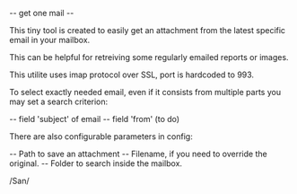 -- get one mail --

This tiny tool is created to easily get an attachment from the latest specific email in your mailbox.

This can be helpful for retreiving some regularly emailed reports or images.

This utilite uses imap protocol over SSL, port is hardcoded to 993.

To select exactly needed email, even if it consists from multiple parts you may set a search criterion:

-- field 'subject' of email
-- field 'from' (to do)

There are also configurable parameters in config:

-- Path to save an attachment
-- Filename, if you need to override the original.
-- Folder to search inside the mailbox.

/San/
